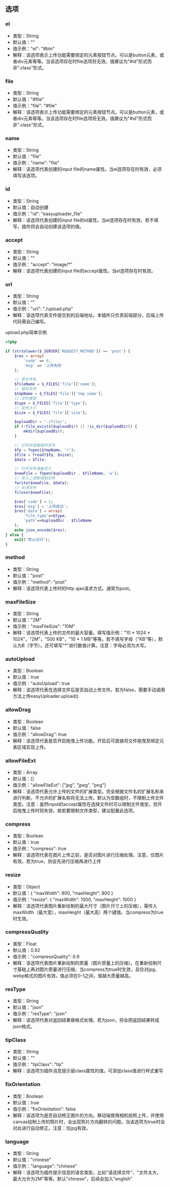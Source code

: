 ## 选项

### el

* 类型：String
* 默认值：""
* 值示例："el": "#btn"
* 解释：该选项表示上传功能需要绑定的元素按钮节点。可以是button元素，或者div元素等等。当该选项存在时file选项将无效。值建议为"#id"形式而非".class"形式。

### file

* 类型：String
* 默认值："#file"
* 值示例："file": "#file"
* 解释：该选项表示上传功能需要绑定的元素按钮节点。可以是button元素，或者div元素等等。当该选项存在时file选项将无效。值建议为"#id"形式而非".class"形式。

### name

* 类型：String
* 默认值："file"
* 值示例："name": "file"
* 解释：该选项代表创建的input file的name属性。当el选项存在时有效，必须填写该选项。

### id

* 类型：String
* 默认值：自动创建
* 值示例："id": "easyuploader_file"
* 解释：该选项代表创建的input file的id属性。当el选项存在时有效，若不填写，插件将会自动创建该选项的值。

### accept

* 类型：String
* 默认值：""
* 值示例："accept": "image/*"
* 解释：该选项代表创建的input file的accept属性。当el选项存在时有效。

### url

* 类型：String
* 默认值：""
* 值示例："url": "./upload.php"
* 解释：该选项代表文件提交到的后端地址。本插件只负责前端部分，后端上传代码需自己编写。

upload.php简单示例

``` php
<?php

if (strtolower($_SERVER['REQUEST_METHOD']) == 'post') {
    $res = array(
        'code' => 0,
        'msg' => '上传失败'
    );

    // 原文件名
    $fileName = $_FILES['file']['name'];
    // 临时文件
    $tmpName = $_FILES['file']['tmp_name'];
    // 文件类型
    $type = $_FILES['file']['type'];
    // 文件大小
    $size = $_FILES['file']['size'];

    $uploadDir = './file/';
    if (!file_exists($uploadDir) || !is_dir($uploadDir)) {
        mkdir($uploadDir);
    }

    // 打开并读取临时文件
    $fp = fopen($tmpName, 'r');
    $file = fread($fp, $size);
    $data = $file;

    // 打开文件准备写入
    $newFile = fopen($uploadDir . $fileName, 'w');
    // 写入二进制流到文件
    fwrite($newFile, $data);
    // 关闭文件
    fclose($newFile);

    $res['code'] = 1;
    $res['msg'] = '上传成功';
    $res['data'] = array(
        'file_type'=>$type,
        'path'=>$uploadDir . $fileName
    );
    echo json_encode($res);
} else {
    exit('禁止访问');
}
```

### method

* 类型：String
* 默认值："post"
* 值示例："method": "post"
* 解释：该选项代表上传时的http ajax请求方式。通常为post。

### maxFileSize

* 类型：String
* 默认值："2M"
* 值示例："maxFileSize": "10M"
* 解释：该选项代表上传的文件的最大容量。填写值示例："10 \* 1024 \* 1024"，"2M"，"500 KB"，"10 \* 1 MB"等等。若不填写字母（"KB"等），默认为B（字节）。还可填写"\*"进行数值计算。注意：字母必须为大写。

### autoUpload

* 类型：Boolean
* 默认值：true
* 值示例："autoUpload": true
* 解释：该选项代表在选择文件后是否自动上传文件。若为false，需要手动调用方法上传easyUploader.upload()

### allowDrag

* 类型：Boolean
* 默认值：false
* 值示例："allowDrag": true
* 解释：该选项代表是否开启拖曳上传功能。开启后可直接将文件拖曳至绑定元素区域实现上传。

### allowFileExt

* 类型：Array
* 默认值：[]
* 值示例："allowFileExt": ["jpg", "jpeg", "png"]
* 解释：该选项代表允许上传的文件的扩展类型。完全根据文件名的扩展名称来进行判断，不允许的扩展名称将无法上传。默认为空数组时，不限制上传文件类型。注意：虽然input的accept属性在选择文件时可以限制文件类型，但开启拖曳上传时将失效，故若要限制文件类型，建议配置此选项。

### compress

* 类型：Boolean
* 默认值：true
* 值示例："compress": true
* 解释：该选项代表在图片上传之前，是否对图片进行压缩处理。注意，仅图片有效。若为true，则会先进行压缩再进行上传

### resize

* 类型：Object
* 默认值：{ "maxWidth": 800, "maxHeight": 800 }
* 值示例："resize": { "maxWidth": 1000, "maxHeight": 1000 }
* 解释：该选项代表图片重新绘制的最大尺寸（图片尺寸上的压缩），需传入maxWidth（最大宽），maxHeight（最大高）两个键值。当compress为true时生效。

### compressQuality

* 类型：Float
* 默认值：0.92
* 值示例："compressQuality": 0.9
* 解释：该选项代表图片重新绘制的质量（图片质量上的压缩）。在重新绘制尺寸基础上再对图片质量进行压缩，当compress为true时生效，且仅对jpg、webp格式的图片有效。值必须在0-1之间，值越大质量越高。

### resType

* 类型：String
* 默认值："json"
* 值示例："resType": "json"
* 解释：该选项代表对返回结果做格式处理。若为json，将会把返回结果转成json格式。

### tipClass

* 类型：String
* 默认值：""
* 值示例："tipClass": "tip"
* 解释：该选项为插件消息提示层class属性的值。可添加class值进行样式重写

### fixOrientation

* 类型：Boolean
* 默认值：true
* 值示例："fixOrientation": false
* 解释：该选项为是否自动修正图片的方向。移动端使用相机拍照上传，并使用canvas绘制上传的照片时，会出现照片方向翻转的问题。当该选项为true时会对此进行自动修正。注意：仅jpg有效。

### language

* 类型：String
* 默认值："chinese"
* 值示例："language": "chinese"
* 解释：该选项为插件提示信息的语言类型，比如"请选择文件"、"文件太大，最大允许为2M"等等。默认"chinese"，后续会加入"english"